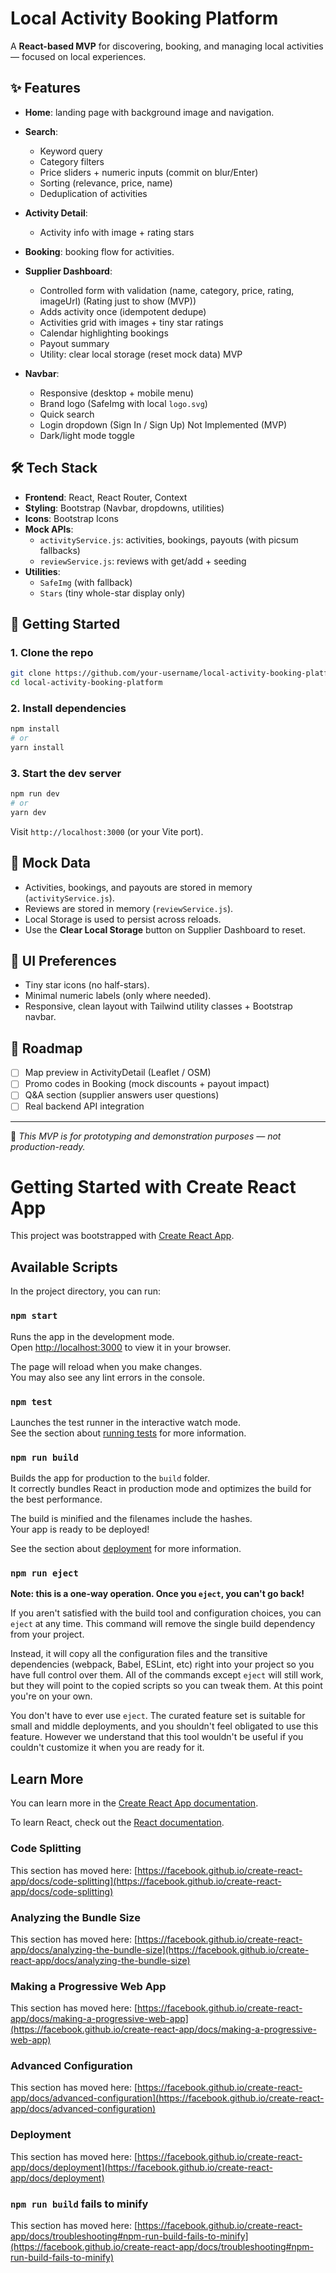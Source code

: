 # Local Activity Booking Platform  

A **React-based MVP** for discovering, booking, and managing local activities — focused on local experiences.  

## ✨ Features  

- **Home**: landing page with background image and navigation.  
- **Search**:  
  - Keyword query  
  - Category filters  
  - Price sliders + numeric inputs (commit on blur/Enter)  
  - Sorting (relevance, price, name)  
  - Deduplication of activities  
- **Activity Detail**:  
  - Activity info with image + rating stars  
 
- **Booking**: booking flow for activities.  
- **Supplier Dashboard**:  
  - Controlled form with validation (name, category, price, rating, imageUrl) (Rating just to show (MVP)) 
  - Adds activity once (idempotent dedupe)  
  - Activities grid with images + tiny star ratings  
  - Calendar highlighting bookings  
  - Payout summary  
  - Utility: clear local storage (reset mock data)  MVP
- **Navbar**:  
  - Responsive (desktop + mobile menu)  
  - Brand logo (SafeImg with local `logo.svg`)  
  - Quick search  
  - Login dropdown (Sign In / Sign Up)  Not Implemented (MVP)
  - Dark/light mode toggle  

## 🛠️ Tech Stack  

- **Frontend**: React, React Router, Context  
- **Styling**:  Bootstrap (Navbar, dropdowns, utilities)  
- **Icons**: Bootstrap Icons  
- **Mock APIs**:  
  - `activityService.js`: activities, bookings, payouts (with picsum fallbacks)  
  - `reviewService.js`: reviews with get/add + seeding  
- **Utilities**:  
  - `SafeImg` (with fallback)  
  - `Stars` (tiny whole-star display only)  

## 🚀 Getting Started  

### 1. Clone the repo  
```bash
git clone https://github.com/your-username/local-activity-booking-platform.git
cd local-activity-booking-platform
```

### 2. Install dependencies  
```bash
npm install
# or
yarn install
```

### 3. Start the dev server  
```bash
npm run dev
# or
yarn dev
```

Visit `http://localhost:3000` (or your Vite port).  



## 🧩 Mock Data  

- Activities, bookings, and payouts are stored in memory (`activityService.js`).  
- Reviews are stored in memory (`reviewService.js`).  
- Local Storage is used to persist across reloads.  
- Use the **Clear Local Storage** button on Supplier Dashboard to reset.  

## 🎨 UI Preferences  

- Tiny star icons (no half-stars).  
- Minimal numeric labels (only where needed).  
- Responsive, clean layout with Tailwind utility classes + Bootstrap navbar.  

## 🔮 Roadmap  

- [ ] Map preview in ActivityDetail (Leaflet / OSM)  
- [ ] Promo codes in Booking (mock discounts + payout impact)  
- [ ] Q&A section (supplier answers user questions)  
- [ ] Real backend API integration  

---

📌 *This MVP is for prototyping and demonstration purposes — not production-ready.*  


# Getting Started with Create React App

This project was bootstrapped with [Create React App](https://github.com/facebook/create-react-app).

## Available Scripts

In the project directory, you can run:

### `npm start`

Runs the app in the development mode.\
Open [http://localhost:3000](http://localhost:3000) to view it in your browser.

The page will reload when you make changes.\
You may also see any lint errors in the console.

### `npm test`

Launches the test runner in the interactive watch mode.\
See the section about [running tests](https://facebook.github.io/create-react-app/docs/running-tests) for more information.

### `npm run build`

Builds the app for production to the `build` folder.\
It correctly bundles React in production mode and optimizes the build for the best performance.

The build is minified and the filenames include the hashes.\
Your app is ready to be deployed!

See the section about [deployment](https://facebook.github.io/create-react-app/docs/deployment) for more information.

### `npm run eject`

**Note: this is a one-way operation. Once you `eject`, you can't go back!**

If you aren't satisfied with the build tool and configuration choices, you can `eject` at any time. This command will remove the single build dependency from your project.

Instead, it will copy all the configuration files and the transitive dependencies (webpack, Babel, ESLint, etc) right into your project so you have full control over them. All of the commands except `eject` will still work, but they will point to the copied scripts so you can tweak them. At this point you're on your own.

You don't have to ever use `eject`. The curated feature set is suitable for small and middle deployments, and you shouldn't feel obligated to use this feature. However we understand that this tool wouldn't be useful if you couldn't customize it when you are ready for it.

## Learn More

You can learn more in the [Create React App documentation](https://facebook.github.io/create-react-app/docs/getting-started).

To learn React, check out the [React documentation](https://reactjs.org/).

### Code Splitting

This section has moved here: [https://facebook.github.io/create-react-app/docs/code-splitting](https://facebook.github.io/create-react-app/docs/code-splitting)

### Analyzing the Bundle Size

This section has moved here: [https://facebook.github.io/create-react-app/docs/analyzing-the-bundle-size](https://facebook.github.io/create-react-app/docs/analyzing-the-bundle-size)

### Making a Progressive Web App

This section has moved here: [https://facebook.github.io/create-react-app/docs/making-a-progressive-web-app](https://facebook.github.io/create-react-app/docs/making-a-progressive-web-app)

### Advanced Configuration

This section has moved here: [https://facebook.github.io/create-react-app/docs/advanced-configuration](https://facebook.github.io/create-react-app/docs/advanced-configuration)

### Deployment

This section has moved here: [https://facebook.github.io/create-react-app/docs/deployment](https://facebook.github.io/create-react-app/docs/deployment)

### `npm run build` fails to minify

This section has moved here: [https://facebook.github.io/create-react-app/docs/troubleshooting#npm-run-build-fails-to-minify](https://facebook.github.io/create-react-app/docs/troubleshooting#npm-run-build-fails-to-minify)
